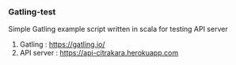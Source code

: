 ### Gatling-test
Simple Gatling example script written in scala for testing API server
1. Gatling : https://gatling.io/
2. API server : https://api-citrakara.herokuapp.com

